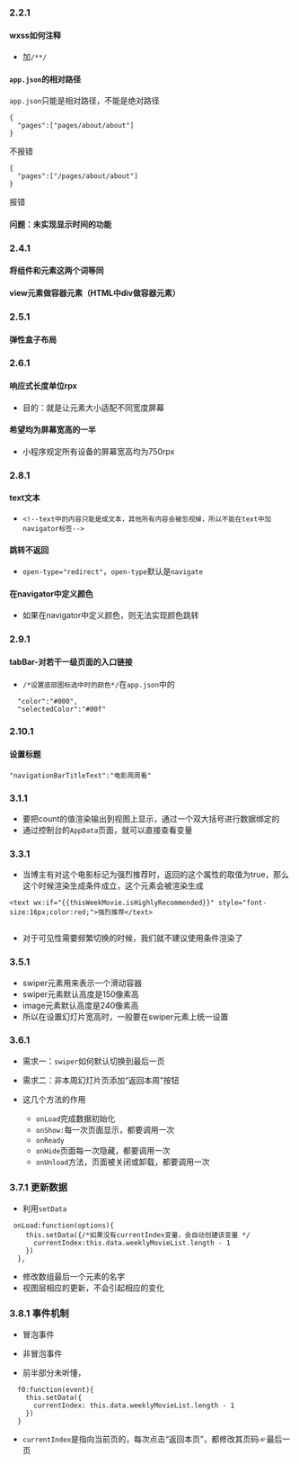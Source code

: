 ### 2.2.1
#### wxss如何注释
* 加```/**/```

#### ```app.json```的相对路径
```app.json```只能是相对路径，不能是绝对路径
```
{
  "pages":["pages/about/about"]
}
```
不报错
```
{
  "pages":["/pages/about/about"]
}
```
报错

#### 问题：未实现显示时间的功能

### 2.4.1 
#### 将组件和元素这两个词等同

#### view元素做容器元素（HTML中div做容器元素）

### 2.5.1

#### 弹性盒子布局

### 2.6.1
#### 响应式长度单位rpx
* 目的：就是让元素大小适配不同宽度屏幕
#### 希望均为屏幕宽高的一半
* 小程序规定所有设备的屏幕宽高均为750rpx

### 2.8.1

#### text文本
* ```<!--text中的内容只能是成文本，其他所有内容会被忽视掉，所以不能在text中加navigator标签-->```

#### 跳转不返回
* ```open-type="redirect"```，```open-type```默认是```navigate```

#### 在navigator中定义颜色
* 如果在navigator中定义颜色，则无法实现颜色跳转

### 2.9.1

#### tabBar-对若干一级页面的入口链接

####
* ```/*设置底部图标选中时的颜色*/```在```app.json```中的
```
  "color":"#000",
  "selectedColor":"#00f"
```

### 2.10.1

#### 设置标题
```
"navigationBarTitleText":"电影周周看"
```

### 3.1.1
* 要把count的值渲染输出到视图上显示，通过一个双大括号进行数据绑定的
* 通过控制台的```AppData```页面，就可以直接查看变量

### 3.3.1

* 当博主有对这个电影标记为强烈推荐时，返回的这个属性的取值为true，那么这个时候渲染生成条件成立，这个元素会被渲染生成
```
<text wx:if="{{thisWeekMovie.isHighlyRecommended}}" style="font-size:16px;color:red;">强烈推荐</text>


```

* 对于可见性需要频繁切换的时候，我们就不建议使用条件渲染了

### 3.5.1
* swiper元素用来表示一个滑动容器
* swiper元素默认高度是150像素高
* image元素默认高度是240像素高
* 所以在设置幻灯片宽高时，一般要在swiper元素上统一设置

### 3.6.1 
* 需求一：```swiper```如何默认切换到最后一页
* 需求二：非本周幻灯片页添加“返回本周”按钮

* 这几个方法的作用
  * ```onLoad```完成数据初始化
  * ```onShow:```每一次页面显示，都要调用一次
  * ```onReady```
  * ```onHide```页面每一次隐藏，都要调用一次
  * ```onUnload```方法，页面被关闭或卸载，都要调用一次
  
### 3.7.1 更新数据
* 利用```setData```
```
 onLoad:function(options){
    this.setData({/*如果没有currentIndex变量，会自动创建该变量 */
      currentIndex:this.data.weeklyMovieList.length - 1
    })
  },
```
* 修改数组最后一个元素的名字
* 视图层相应的更新，不会引起相应的变化

### 3.8.1 事件机制

* 冒泡事件
* 非冒泡事件

* 前半部分未听懂，

```
  f0:function(event){
    this.setData({
      currentIndex: this.data.weeklyMovieList.length - 1
    })
  }
```
* ```currentIndex```是指向当前页的，每次点击“返回本页”，都修改其页码☞最后一页







